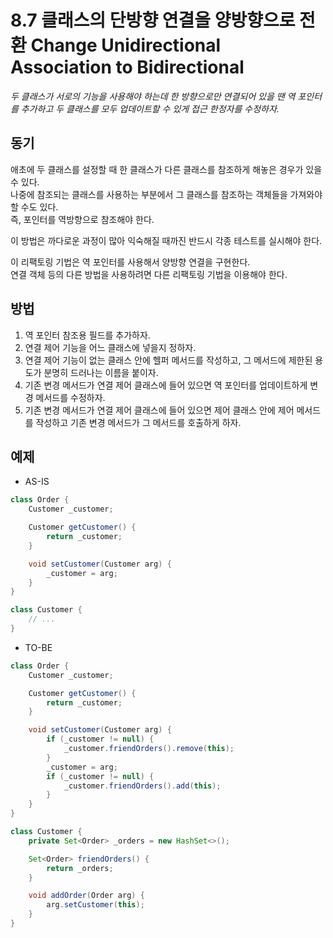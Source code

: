 # 8.7 클래스의 단방향 연결을 양방향으로 전환 Change Unidirectional Association to Bidirectional

_두 클래스가 서로의 기능을 사용해야 하는데 한 방향으로만 연결되어 있을 땐 역 포인터를 추가하고 두 클래스를 모두 업데이트할 수 있게 접근 한정자를 수정하자._

## 동기

애초에 두 클래스를 설정할 때 한 클래스가 다른 클래스를 참조하게 해놓은 경우가 있을 수 있다.  
나중에 참조되는 클래스를 사용하는 부분에서 그 클래스를 참조하는 객체들을 가져와야 할 수도 있다.  
즉, 포인터를 역방향으로 참조해야 한다.

이 방법은 까다로운 과정이 많아 익숙해질 때까진 반드시 각종 테스트를 실시해야 한다.

이 리팩토링 기법은 역 포인터를 사용해서 양방향 연결을 구현한다.  
연결 객체 등의 다른 방법을 사용하려면 다른 리팩토링 기법을 이용해야 한다.

## 방법

1. 역 포인터 참조용 필드를 추가하자.
2. 연결 제어 기능을 어느 클래스에 넣을지 정하자.
3. 연결 제어 기능이 없는 클래스 안에 헬퍼 메서드를 작성하고, 그 메서드에 제한된 용도가 분명히 드러나는 이름을 붙이자.
4. 기존 변경 메서드가 연결 제어 클래스에 들어 있으면 역 포인터를 업데이트하게 변경 메서드를 수정하자.
5. 기존 변경 메서드가 연결 제어 클래스에 들어 있으면 제어 클래스 안에 제어 메서드를 작성하고 기존 변경 메서드가 그 메서드를 호출하게 하자.

## 예제

- AS-IS

```java
class Order {
    Customer _customer;

    Customer getCustomer() {
        return _customer;
    }

    void setCustomer(Customer arg) {
        _customer = arg;
    }
}

class Customer {
    // ...
}
```

- TO-BE

```java
class Order {
    Customer _customer;

    Customer getCustomer() {
        return _customer;
    }

    void setCustomer(Customer arg) {
        if (_customer != null) {
            _customer.friendOrders().remove(this);
        }
        _customer = arg;
        if (_customer != null) {
            _customer.friendOrders().add(this);
        }
    }
}

class Customer {
    private Set<Order> _orders = new HashSet<>();

    Set<Order> friendOrders() {
        return _orders;
    }

    void addOrder(Order arg) {
        arg.setCustomer(this);
    }
}
```
